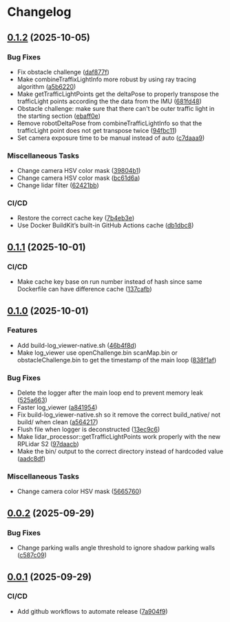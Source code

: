 # Changelog

## [0.1.2](https://github.com/Chayanon-Ninyawee/KMIDS-GFM-Future-Engineer-2025/compare/v0.1.1...v0.1.2) (2025-10-05)


### Bug Fixes

* Fix obstacle challenge ([daf877f](https://github.com/Chayanon-Ninyawee/KMIDS-GFM-Future-Engineer-2025/commit/daf877fc35a3554a3ac8e39464d697e27b0647b5))
* Make combineTraffixLightInfo more robust by using ray tracing algorithm ([a5b6220](https://github.com/Chayanon-Ninyawee/KMIDS-GFM-Future-Engineer-2025/commit/a5b62201dece7c86bfa3781eb1a6f19b6949d925))
* Make getTrafficLightPoints get the deltaPose to properly transpose the trafficLight points according the the data from the IMU ([681fd48](https://github.com/Chayanon-Ninyawee/KMIDS-GFM-Future-Engineer-2025/commit/681fd489720bae581f1948604aa3e905895b8a24))
* Obstacle challenge: make sure that there can't be outer traffic light in the starting section ([ebaff0e](https://github.com/Chayanon-Ninyawee/KMIDS-GFM-Future-Engineer-2025/commit/ebaff0e54537a00fd8836dc5e37dcb191785278e))
* Remove robotDeltaPose from combineTrafficLightInfo so that the trafficLight point does not get transpose twice ([94fbc11](https://github.com/Chayanon-Ninyawee/KMIDS-GFM-Future-Engineer-2025/commit/94fbc118835ccba080265aea58c5bd27d67bd303))
* Set camera exposure time to be manual instead of auto ([c7daaa9](https://github.com/Chayanon-Ninyawee/KMIDS-GFM-Future-Engineer-2025/commit/c7daaa93bbb862df6eeea5d57471192d37e5d464))


### Miscellaneous Tasks

* Change camera HSV color mask ([39804b1](https://github.com/Chayanon-Ninyawee/KMIDS-GFM-Future-Engineer-2025/commit/39804b1c8584f7d2e9560064b61d768eb22d26fc))
* Change camera HSV color mask ([bc61d6a](https://github.com/Chayanon-Ninyawee/KMIDS-GFM-Future-Engineer-2025/commit/bc61d6ad0c9a64b06d1642e08a05be8e44ea265d))
* Change lidar filter ([62421bb](https://github.com/Chayanon-Ninyawee/KMIDS-GFM-Future-Engineer-2025/commit/62421bbe563540190fba35ee31bc48f65394da7e))


### CI/CD

* Restore the correct cache key ([7b4eb3e](https://github.com/Chayanon-Ninyawee/KMIDS-GFM-Future-Engineer-2025/commit/7b4eb3e2a9ad44953c203f37bf7be08d68f1bb65))
* Use Docker BuildKit’s built-in GitHub Actions cache ([db1dbc8](https://github.com/Chayanon-Ninyawee/KMIDS-GFM-Future-Engineer-2025/commit/db1dbc84c9c39466de8faddac629d14a7120c5bf))

## [0.1.1](https://github.com/Chayanon-Ninyawee/KMIDS-GFM-Future-Engineer-2025/compare/v0.1.0...v0.1.1) (2025-10-01)


### CI/CD

* Make cache key base on run number instead of hash since same Dockerfile can have difference cache ([137cafb](https://github.com/Chayanon-Ninyawee/KMIDS-GFM-Future-Engineer-2025/commit/137cafbd318d167ce982e7589d4ed60951a38f6c))

## [0.1.0](https://github.com/Chayanon-Ninyawee/KMIDS-GFM-Future-Engineer-2025/compare/v0.0.2...v0.1.0) (2025-10-01)


### Features

* Add build-log_viewer-native.sh ([46b4f8d](https://github.com/Chayanon-Ninyawee/KMIDS-GFM-Future-Engineer-2025/commit/46b4f8db8afb447ea749bc71274858b2262cde8f))
* Make log_viewer use openChallenge.bin scanMap.bin or obstacleChallenge.bin to get the timestamp of the main loop ([838f1af](https://github.com/Chayanon-Ninyawee/KMIDS-GFM-Future-Engineer-2025/commit/838f1af3a89877ece414e329f4776f5a47dfcaab))


### Bug Fixes

* Delete the logger after the main loop end to prevent memory leak ([525a663](https://github.com/Chayanon-Ninyawee/KMIDS-GFM-Future-Engineer-2025/commit/525a663ebacddf0148812b84ca59aa037737956a))
* Faster log_viewer ([a841954](https://github.com/Chayanon-Ninyawee/KMIDS-GFM-Future-Engineer-2025/commit/a841954135d40a6fec8294d855c29df0418455b0))
* Fix build-log_viewer-native.sh so it remove the correct build_native/ not build/ when clean ([a564217](https://github.com/Chayanon-Ninyawee/KMIDS-GFM-Future-Engineer-2025/commit/a564217cd6a02b0c59134d7821d9cf34b436d04c))
* Flush file when logger is deconstructed ([13ec9c6](https://github.com/Chayanon-Ninyawee/KMIDS-GFM-Future-Engineer-2025/commit/13ec9c6e77aa946786750c625d8c289f405e3f9b))
* Make lidar_processor::getTrafficLightPoints work properly with the new RPLidar S2 ([97daacb](https://github.com/Chayanon-Ninyawee/KMIDS-GFM-Future-Engineer-2025/commit/97daacb6d2a7ba19c889be637c1c47c20212a4d0))
* Make the bin/ output to the correct directory instead of hardcoded value ([aadc8df](https://github.com/Chayanon-Ninyawee/KMIDS-GFM-Future-Engineer-2025/commit/aadc8df68b5e16c6ad4058e7040a01db2065dd4b))


### Miscellaneous Tasks

* Change camera color HSV mask ([5665760](https://github.com/Chayanon-Ninyawee/KMIDS-GFM-Future-Engineer-2025/commit/56657605286af5677d468daf21b5acffc08f3a15))

## [0.0.2](https://github.com/Chayanon-Ninyawee/KMIDS-GFM-Future-Engineer-2025/compare/v0.0.1...v0.0.2) (2025-09-29)


### Bug Fixes

* Change parking walls angle threshold to ignore shadow parking walls ([c587c09](https://github.com/Chayanon-Ninyawee/KMIDS-GFM-Future-Engineer-2025/commit/c587c095b9e35ca17550dd07082c737e9496604d))

## [0.0.1](https://github.com/Chayanon-Ninyawee/KMIDS-GFM-Future-Engineer-2025/compare/v0.0.0...v0.0.1) (2025-09-29)


### CI/CD

* Add github workflows to automate release ([7a904f9](https://github.com/Chayanon-Ninyawee/KMIDS-GFM-Future-Engineer-2025/commit/7a904f92845440cf548a05d511784d56ab686864))

